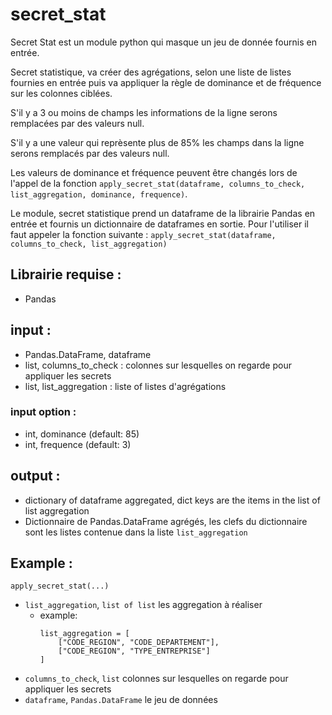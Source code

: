 # secret_stat
Secret Stat est un module python qui masque un jeu de donnée fournis en entrée.

Secret statistique, va créer des agrégations, selon une liste de listes fournies en entrée puis va appliquer la règle de dominance et de fréquence sur les colonnes ciblées.

S'il y a 3 ou moins de champs les informations de la ligne serons remplacées par des valeurs null.

S'il y a une valeur qui reprèsente plus de 85% les champs dans la ligne serons remplacés par des valeurs null.

Les valeurs de dominance et fréquence peuvent être changés lors de l'appel de la fonction `apply_secret_stat(dataframe, columns_to_check, list_aggregation, dominance, frequence)`.

Le module, secret statistique prend un dataframe de la librairie Pandas en entrée et fournis un dictionnaire de dataframes en sortie. Pour l'utiliser il faut appeler la fonction suivante : `apply_secret_stat(dataframe, columns_to_check, list_aggregation)`
## Librairie requise :
 - Pandas

## input :
 - Pandas.DataFrame, dataframe
 - list, columns_to_check : colonnes sur lesquelles on regarde pour appliquer les secrets
 - list, list_aggregation : liste of listes d'agrégations

### input option :
 - int, dominance (default: 85)
 - int, frequence (default: 3)

## output :

 - dictionary of dataframe aggregated, dict keys are the items in the list of list aggregation
 - Dictionnaire de Pandas.DataFrame agrégés, les clefs du dictionnaire sont les listes contenue dans la liste `list_aggregation`
## Example :
`apply_secret_stat(...)`
 - `list_aggregation`, `list of list` les aggregation à réaliser
     - example:
        ```
       list_aggregation = [
            ["CODE_REGION", "CODE_DEPARTEMENT"],
            ["CODE_REGION", "TYPE_ENTREPRISE"]
       ]
       ``` 
 - `columns_to_check`, `list` colonnes sur lesquelles on regarde pour appliquer les secrets
 - `dataframe`, `Pandas.DataFrame` le jeu de données
